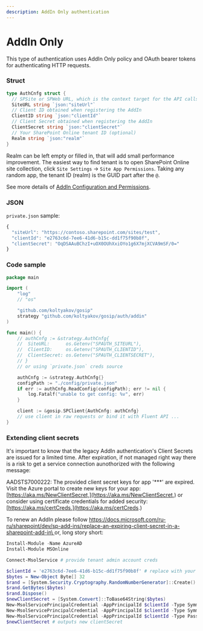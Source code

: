 ```yaml
---
description: AddIn Only authentication
---
```


# AddIn Only

This type of authentication uses AddIn Only policy and OAuth bearer tokens for authenticating HTTP requests.

### Struct

```go
type AuthCnfg struct {
  // SPSite or SPWeb URL, which is the context target for the API calls
  SiteURL string `json:"siteUrl"`
  // Client ID obtained when registering the AddIn
  ClientID string `json:"clientId"`
  // Client Secret obtained when registering the AddIn
  ClientSecret string `json:"clientSecret"`
  // Your SharePoint Online tenant ID (optional)
  Realm string `json:"realm"`
}
```

Realm can be left empty or filled in, that will add small performance improvement. The easiest way to find tenant is to open SharePoint Online site collection, click `Site Settings` -> `Site App Permissions`. Taking any random app, the tenant ID (realm) is the GUID part after the `@`.

See more details of [AddIn Configuration and Permissions](https://github.com/s-kainet/node-sp-auth/wiki/SharePoint-Online-addin-only-authentication).

### JSON

`private.json` sample:

```javascript
{
  "siteUrl": "https://contoso.sharepoint.com/sites/test",
  "clientId": "e2763c6d-7ee6-41d6-b15c-dd1f75f90b8f",
  "clientSecret": "OqDSAAuBChzI+uOX0OUhXxiOYo1g6X7mjXCVA9mSF/0="
}
```

### Code sample

```go
package main

import (
	"log"
	// "os"

	"github.com/koltyakov/gosip"
	strategy "github.com/koltyakov/gosip/auth/addin"
)

func main() {
	// authCnfg := &strategy.AuthCnfg{
	// 	SiteURL:      os.Getenv("SPAUTH_SITEURL"),
	// 	ClientID:     os.Getenv("SPAUTH_CLIENTID"),
	// 	ClientSecret: os.Getenv("SPAUTH_CLIENTSECRET"),
	// }
	// or using `private.json` creds source

	authCnfg := &strategy.AuthCnfg{}
	configPath := "./config/private.json"
	if err := authCnfg.ReadConfig(configPath); err != nil {
		log.Fatalf("unable to get config: %v", err)
	}

	client := &gosip.SPClient{AuthCnfg: authCnfg}
	// use client in raw requests or bind it with Fluent API ...
}
```

### Extending client secrets

It's important to know that the legacy AddIn authentication's Client Secrets are issued for a limited time. After expiration, if not managed right way there is a risk to get a service connection aunothorized with the following message:&#x20;

AADSTS7000222: The provided client secret keys for app '\*\*\*' are expired. Visit the Azure portal to create new keys for your app: [https://aka.ms/NewClientSecret,](https://aka.ms/NewClientSecret,) or consider using certificate credentials for added security: [https://aka.ms/certCreds.](https://aka.ms/certCreds.)

To renew an AddIn please follow [https://docs.microsoft.com/ru-ru/sharepoint/dev/sp-add-ins/replace-an-expiring-client-secret-in-a-sharepoint-add-in\
](https://docs.microsoft.com/ru-ru/sharepoint/dev/sp-add-ins/replace-an-expiring-client-secret-in-a-sharepoint-add-in)or, long story short:

```powershell
Install-Module -Name AzureAD
Install-Module MSOnline

Connect-MsolService # provide tenant admin account creds
```

```powershell
$clientId = 'e2763c6d-7ee6-41d6-b15c-dd1f75f90b8f' # replace with your clientId
$bytes = New-Object Byte[] 32
$rand = [System.Security.Cryptography.RandomNumberGenerator]::Create()
$rand.GetBytes($bytes)
$rand.Dispose()
$newClientSecret = [System.Convert]::ToBase64String($bytes)
New-MsolServicePrincipalCredential -AppPrincipalId $clientId -Type Symmetric -Usage Sign -Value $newClientSecret -StartDate (Get-Date) -EndDate (Get-Date).AddYears(1)
New-MsolServicePrincipalCredential -AppPrincipalId $clientId -Type Symmetric -Usage Verify -Value $newClientSecret -StartDate (Get-Date) -EndDate (Get-Date).AddYears(1)
New-MsolServicePrincipalCredential -AppPrincipalId $clientId -Type Password -Usage Verify -Value $newClientSecret -StartDate (Get-Date) -EndDate (Get-Date).AddYears(1)
$newClientSecret # outputs new clientSecret
```
